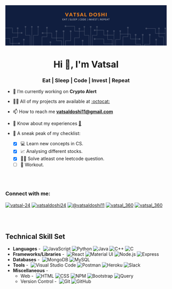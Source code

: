 <img alt="banner" src="banner.png" />
<h1 align="center">Hi 👋, I'm Vatsal</h1>
<h3 align="center">Eat | Sleep | Code | Invest | Repeat</h3>

- 🔭 I’m currently working on **Crypto Alert**

- 👨‍💻 All of my projects are available at [:octocat:](https://github.com/Vatsal-24/)

- 📫 How to reach me **vatsaldoshi11@gmail.com**

- 📄 Know about my experiences [📂](https://drive.google.com/file/d/1MVJN-xnP_786kxNRaZU4gIQwBel-Ec7W/view?usp=sharing)

- 📜 A sneak peak of my checklist:
  - [x] 💻 Learn new concepts in CS.
  - [x] 📈 Analysing different stocks.
  - [x] 👨‍💻 Solve atleast one leetcode question.
  - [ ] 😬 Workout.

<br/>
<br/>
<h3 align="left">Connect with me:</h3>
<p align="left">
<a href="https://linkedin.com/in/vatsal-24" target="blank"><img align="center" src="https://raw.githubusercontent.com/rahuldkjain/github-profile-readme-generator/master/src/images/icons/Social/linked-in-alt.svg" alt="vatsal-24" height="30" width="40" /></a>
<a href="https://instagram.com/vatsaldoshi24" target="blank"><img align="center" src="https://raw.githubusercontent.com/rahuldkjain/github-profile-readme-generator/master/src/images/icons/Social/instagram.svg" alt="vatsaldoshi24" height="30" width="40" /></a>
<a href="https://medium.com/@vatsaldoshi11" target="blank"><img align="center" src="https://raw.githubusercontent.com/rahuldkjain/github-profile-readme-generator/master/src/images/icons/Social/medium.svg" alt="@vatsaldoshi11" height="30" width="40" /></a>
<a href="https://www.codechef.com/users/vatsal_360" target="blank"><img align="center" src="https://cdn.jsdelivr.net/npm/simple-icons@3.1.0/icons/codechef.svg" alt="vatsal_360" height="30" width="40" /></a>
<a href="https://www.leetcode.com/vatsal_360" target="blank"><img align="center" src="https://raw.githubusercontent.com/rahuldkjain/github-profile-readme-generator/master/src/images/icons/Social/leet-code.svg" alt="vatsal_360" height="30" width="40" /></a>
</p>
<br/>
<br/>


 <h2>Technical Skill Set  </h2>

- **Languages** -&nbsp;
  ![JavaScript](https://img.shields.io/static/v1?label=&message=JavaScript&color=222&logo=javascript)
  ![Python](https://img.shields.io/static/v1?label=&message=Python&color=222&logo=python)
  ![Java](https://img.shields.io/static/v1?label=&message=Java&color=222&logo=java&logoColor=007396)
  ![C++](https://img.shields.io/static/v1?label=&message=C%2B%2B&color=222&logo=cplusplus&logoColor=00599C)
  ![C](https://img.shields.io/static/v1?label=&message=C&color=222&logo=c&logoColor=00599C)
- **Frameworks/Libraries** -&nbsp;
  ![React](https://img.shields.io/static/v1?label=&message=React&color=222&logo=react)
  ![Material UI](https://img.shields.io/static/v1?label=&message=Material%20UI&color=222&logo=materialui&logoColor=0081CB)
  ![Node.js](https://img.shields.io/static/v1?label=&message=Node.js&color=222&logo=nodedotjs)
  ![Express](https://img.shields.io/static/v1?label=&message=Express&color=222&logo=express)
- **Databases** -&nbsp;
  ![MongoDB](https://img.shields.io/static/v1?label=&message=MongoDB&color=222&logo=mongodb)
  ![MySQL](https://img.shields.io/static/v1?label=&message=MySQL&color=222&logo=mysql)
- **Tools** -&nbsp;
  ![Visual Studio Code](https://img.shields.io/static/v1?label=&message=Visual%20Studio%20Code&color=222&logo=visualstudiocode&logoColor=007ACC)
  ![Postman](https://img.shields.io/static/v1?label=&message=Postman&color=222&logo=postman)
  ![Heroku](https://img.shields.io/static/v1?label=&message=Heroku&color=222&logo=heroku)
  ![Slack](https://img.shields.io/static/v1?label=&message=Slack&color=222&logo=slack&logoColor=601B61)
- **Miscellaneous** -&nbsp;
  - Web -&nbsp;
    ![HTML](https://img.shields.io/static/v1?label=&message=HTML&color=222&logo=html5)
    ![CSS](https://img.shields.io/static/v1?label=&message=CSS&color=222&logo=css3&logoColor=1572B6)
    ![NPM](https://img.shields.io/static/v1?label=&message=NPM&color=222&logo=npm)
    ![Bootstrap](https://img.shields.io/static/v1?label=&message=Bootstrap&color=222&logo=bootstrap)
    ![jQuery](https://img.shields.io/static/v1?label=&message=jQuery&color=222&logo=jquery&logoColor=0769AD)
  - Version Control -&nbsp;
    ![Git](https://img.shields.io/static/v1?label=&message=Git&color=222&logo=git)
    ![GitHub](https://img.shields.io/static/v1?label=&message=GitHub&color=222&logo=github)
